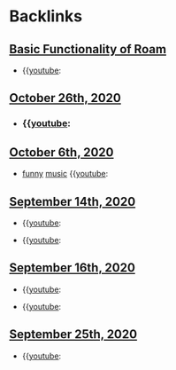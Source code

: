 
# Backlinks
## [Basic Functionality of Roam](<Basic Functionality of Roam.md>)
- {{[youtube](<youtube.md>):

## [October 26th, 2020](<October 26th, 2020.md>)
- ### {{[youtube](<youtube.md>):

## [October 6th, 2020](<October 6th, 2020.md>)
- [funny](<funny.md>) [music](<music.md>) {{[youtube](<youtube.md>):

## [September 14th, 2020](<September 14th, 2020.md>)
- {{[youtube](<youtube.md>):

- {{[youtube](<youtube.md>):

## [September 16th, 2020](<September 16th, 2020.md>)
- {{[youtube](<youtube.md>):

- {{[youtube](<youtube.md>):

## [September 25th, 2020](<September 25th, 2020.md>)
- {{[youtube](<youtube.md>):

